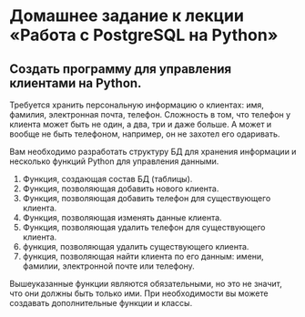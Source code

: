 # Домашнее задание к лекции «Работа с PostgreSQL на Python»
## Создать программу для управления клиентами на Python.

Требуется хранить персональную информацию о клиентах:
имя,
фамилия,
электронная почта,
телефон.
Сложность в том, что телефон у клиента может быть не один, а два, три и даже больше. А может и вообще не быть телефоном, например, он не захотел его одаривать.

Вам необходимо разработать структуру БД для хранения информации и несколько функций Python для управления данными.

1. Функция, создающая состав БД (таблицы).
2. Функция, позволяющая добавить нового клиента.
3. Функция, позволяющая добавить телефон для существующего клиента.
4. Функция, позволяющая изменять данные клиента.
5. Функция, позволяющая удалить телефон для существующего клиента.
6. функция, позволяющая удалить существующего клиента.
7. функция, позволяющая найти клиента по его данным: имени, фамилии, электронной почте или телефону.

Вышеуказанные функции являются обязательными, но это не значит, что они должны быть только ими. При необходимости вы можете создавать дополнительные функции и классы.
